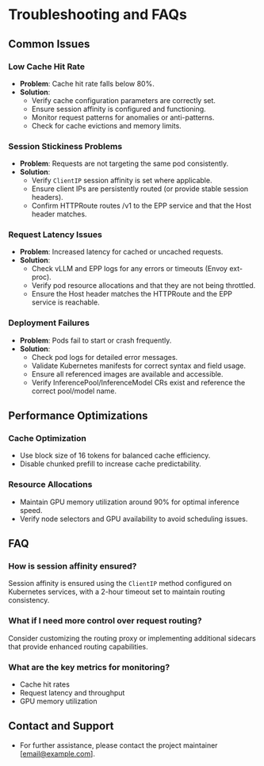 # Troubleshooting and FAQs

## Common Issues

### Low Cache Hit Rate
- **Problem**: Cache hit rate falls below 80%.
- **Solution**:
  - Verify cache configuration parameters are correctly set.
  - Ensure session affinity is configured and functioning.
  - Monitor request patterns for anomalies or anti-patterns.
  - Check for cache evictions and memory limits.

### Session Stickiness Problems
- **Problem**: Requests are not targeting the same pod consistently.
- **Solution**:
  - Verify `ClientIP` session affinity is set where applicable.
  - Ensure client IPs are persistently routed (or provide stable session headers).
  - Confirm HTTPRoute routes /v1 to the EPP service and that the Host header matches.

### Request Latency Issues
- **Problem**: Increased latency for cached or uncached requests.
- **Solution**:
  - Check vLLM and EPP logs for any errors or timeouts (Envoy ext-proc).
  - Verify pod resource allocations and that they are not being throttled.
  - Ensure the Host header matches the HTTPRoute and the EPP service is reachable.

### Deployment Failures
- **Problem**: Pods fail to start or crash frequently.
- **Solution**:
  - Check pod logs for detailed error messages.
  - Validate Kubernetes manifests for correct syntax and field usage.
  - Ensure all referenced images are available and accessible.
  - Verify InferencePool/InferenceModel CRs exist and reference the correct pool/model name.

## Performance Optimizations

### Cache Optimization
- Use block size of 16 tokens for balanced cache efficiency.
- Disable chunked prefill to increase cache predictability.

### Resource Allocations
- Maintain GPU memory utilization around 90% for optimal inference speed.
- Verify node selectors and GPU availability to avoid scheduling issues.

## FAQ

### How is session affinity ensured?
Session affinity is ensured using the `ClientIP` method configured on Kubernetes services, with a 2-hour timeout set to maintain routing consistency.

### What if I need more control over request routing?
Consider customizing the routing proxy or implementing additional sidecars that provide enhanced routing capabilities.

### What are the key metrics for monitoring?
- Cache hit rates
- Request latency and throughput
- GPU memory utilization

## Contact and Support
- For further assistance, please contact the project maintainer [email@example.com].
